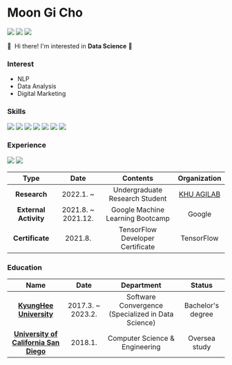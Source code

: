 # Moon Gi Cho
<p>
  <a href="mailto:siryuon@gmail.com" target="_blank"><img src="https://img.shields.io/badge/siryuon@gmail.com-EA4335?style=flat-square&logo=Gmail&logoColor=white"/></a>
  <a href="https://www.linkedin.com/in/moon-gi-cho-a46207218/" target="_blank"><img src="https://img.shields.io/badge/MoonGi Cho-0A66C2?style=flat-square&logo=Linkedin&logoColor=white"/></a>
  <a href="https://www.kaggle.com/siryuon" target="_blank"><img src="https://img.shields.io/badge/Kaggle-20BEFF?style=flat-square&logo=Kaggle&logoColor=white"/></a>
</p>



<p>
  👋&nbsp; Hi there! I'm interested in <b>Data Science</b> 🚀<br/>
</p>

### Interest
  - NLP
  - Data Analysis
  - Digital Marketing

### Skills
<p>
  <img src="https://img.shields.io/badge/Python-3776AB?style=flat-square&logo=Python&logoColor=white"/>
  <img src="https://img.shields.io/badge/C++-00599C?style=flat-square&logo=C++&logoColor=white"/>
  <img src="https://img.shields.io/badge/MySQL-4479A1?style=flat-square&logo=MySQL&logoColor=white"/>
  <img src="https://img.shields.io/badge/TensorFlow-FF6F00?style=flat-square&logo=TensorFlow&logoColor=white"/>
  <img src="https://img.shields.io/badge/PyTorch-EE4C2C?style=flat-square&logo=PyTorch&logoColor=white"/>
  <img src="https://img.shields.io/badge/Git-F05032?style=flat-square&logo=Git&logoColor=white"/>
  <img src="https://img.shields.io/badge/Tableau-E97627?style=flat-square&logo=Tableau&logoColor=white"/>
  
</p>

### Experience
<p>
  <img src="https://img.shields.io/badge/Google-4285F4?style=flat-square&logo=Google&logoColor=white"/>
  <img src="https://img.shields.io/badge/TensorFlow-FF6F00?style=flat-square&logo=TensorFlow&logoColor=white"/>
</p> 

|Type|Date|Contents|Organization|
|:---:|:---:|:---:|:---:|
|**Research**|2022.1. ~|Undergraduate Research Student|[KHU AGILAB](http://agi.khu.ac.kr/index.html)
|**External Activity**|2021.8. ~ 2021.12.|Google Machine Learning Bootcamp|Google
|**Certificate**|2021.8.|TensorFlow Developer Certificate|TensorFlow


### Education
|Name|Date|Department|Status|
|:---:|:---:|:---:|:---:|
|[**KyungHee University**](https://swcon.khu.ac.kr/)|2017.3. ~ 2023.2.|Software Convergence (Specialized in Data Science)|Bachelor's degree
|[**University of California San Diego**](https://cse.ucsd.edu/)|2018.1.|Computer Science & Engineering|Oversea study
